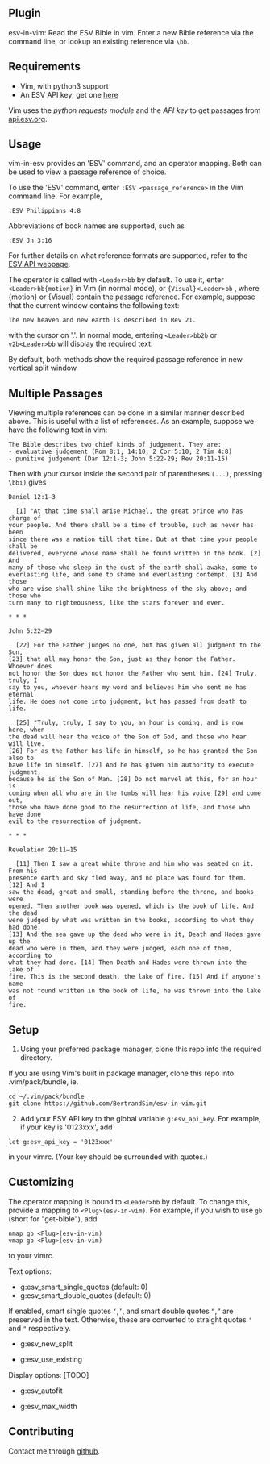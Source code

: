## Plugin
esv-in-vim: Read the ESV Bible in vim. 
Enter a new Bible reference via the command line, or lookup an existing reference via `\bb`.

## Requirements

- Vim, with python3 support
- An ESV API key; get one [here](https://api.esv.org/account/create-application/)

Vim uses the *python requests module* and the *API key* to get passages from [api.esv.org](api.esv.org).

## Usage
vim-in-esv provides an 'ESV' command, and an operator mapping. Both can be used to view a passage reference of choice.

To use the 'ESV' command, enter 
`
:ESV <passage_reference>
`
in the Vim command line.
For example, 
```
:ESV Philippians 4:8
```
Abbreviations of book names are supported, such as
```
:ESV Jn 3:16
```

For further details on what reference formats are supported, refer to the [ESV API webpage](https://api.esv.org/docs/passage-text/).

The operator is called with `<Leader>bb` by default. To use it, enter
`
<Leader>bb{motion}
`
in Vim (in normal mode), or 
`
{Visual}<Leader>bb
`
, where {motion} or {Visual} contain the passage reference.
For example, suppose that the current window contains the following text:
```
The new heaven and new earth is described in Rev 21.
```
with the cursor on '.'. In normal mode, entering `<Leader>bb2b` or `v2b<Leader>bb` will display the required text.

By default, both methods show the required passage reference in new vertical split window.

## Multiple Passages
Viewing multiple references can be done in a similar manner described above. This is useful with a list of references. 
As an example, suppose we have the following text in vim:
```
The Bible describes two chief kinds of judgement. They are:
- evaluative judgement (Rom 8:1; 14:10; 2 Cor 5:10; 2 Tim 4:8)
- punitive judgement (Dan 12:1-3; John 5:22-29; Rev 20:11-15)
```
Then with your cursor inside the second pair of parentheses `(...)`, pressing `\bbi)` gives

```
Daniel 12:1–3

  [1] "At that time shall arise Michael, the great prince who has charge of
your people. And there shall be a time of trouble, such as never has been
since there was a nation till that time. But at that time your people shall be
delivered, everyone whose name shall be found written in the book. [2] And
many of those who sleep in the dust of the earth shall awake, some to
everlasting life, and some to shame and everlasting contempt. [3] And those
who are wise shall shine like the brightness of the sky above; and those who
turn many to righteousness, like the stars forever and ever.

* * *

John 5:22–29

  [22] For the Father judges no one, but has given all judgment to the Son,
[23] that all may honor the Son, just as they honor the Father. Whoever does
not honor the Son does not honor the Father who sent him. [24] Truly, truly, I
say to you, whoever hears my word and believes him who sent me has eternal
life. He does not come into judgment, but has passed from death to life.

  [25] "Truly, truly, I say to you, an hour is coming, and is now here, when
the dead will hear the voice of the Son of God, and those who hear will live.
[26] For as the Father has life in himself, so he has granted the Son also to
have life in himself. [27] And he has given him authority to execute judgment,
because he is the Son of Man. [28] Do not marvel at this, for an hour is
coming when all who are in the tombs will hear his voice [29] and come out,
those who have done good to the resurrection of life, and those who have done
evil to the resurrection of judgment.

* * *

Revelation 20:11–15

  [11] Then I saw a great white throne and him who was seated on it. From his
presence earth and sky fled away, and no place was found for them. [12] And I
saw the dead, great and small, standing before the throne, and books were
opened. Then another book was opened, which is the book of life. And the dead
were judged by what was written in the books, according to what they had done.
[13] And the sea gave up the dead who were in it, Death and Hades gave up the
dead who were in them, and they were judged, each one of them, according to
what they had done. [14] Then Death and Hades were thrown into the lake of
fire. This is the second death, the lake of fire. [15] And if anyone's name
was not found written in the book of life, he was thrown into the lake of
fire.
```


## Setup

1. Using your preferred package manager, clone this repo into the required directory.

If you are using Vim's built in package manager, clone this repo into .vim/pack/bundle, ie.
```
cd ~/.vim/pack/bundle
git clone https://github.com/BertrandSim/esv-in-vim.git
```

2. Add your ESV API key to the global variable `g:esv_api_key`. For example, if your key is '0123xxx', add
```
let g:esv_api_key = '0123xxx'
```
in your vimrc. (Your key should be surrounded with quotes.)

## Customizing
The operator mapping is bound to `<Leader>bb` by default. To change this, provide a mapping to `<Plug>(esv-in-vim)`. For example, if you wish to use `gb` (short for "get-bible"), add
```
nmap gb <Plug>(esv-in-vim)
vmap gb <Plug>(esv-in-vim)
```
to your vimrc.


Text options:

* g:esv_smart_single_quotes (default: 0)
* g:esv_smart_double_quotes (default: 0)

If enabled, smart single quotes `‘`,`’`, and smart double quotes `“`,`”` are preserved in the text.
Otherwise, these are converted to straight quotes `'` and `"` respectively.

* g:esv_new_split

* g:esv_use_existing

Display options: [TODO]

* g:esv_autofit

* g:esv_max_width

## Contributing
Contact me through [github](https://github.com/BertrandSim/esv-in-vim).


